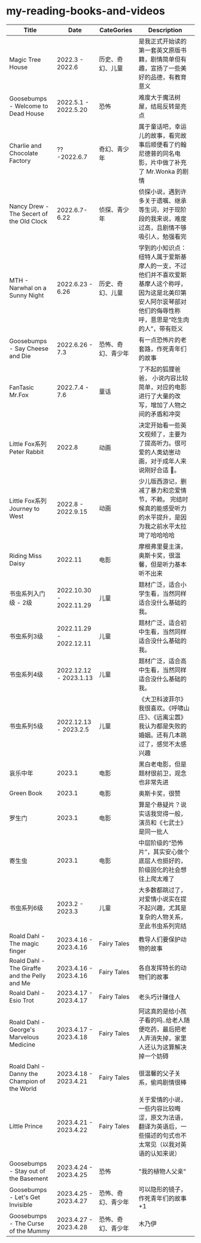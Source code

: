# my-reading-books-and-videos

| Title                                    | Date                 | CateGories         | Description                                                                                                                                                    |
| ---------------------------------------- | -------------------- | ------------------ | -------------------------------------------------------------------------------------------------------------------------------------------------------------- |
| Magic Tree House                         | 2022.3 - 2022.6      | 历史、奇幻、儿童   | 是我正式开始读的第一套英文原版书籍，剧情简单但有趣，宣扬了一些美好的品德，有教育意义                                                                           |
| Goosebumps - Welcome to Dead House                               | 2022.5.1 - 2022.5.20 | 恐怖 | 难度大于魔法树屋，结局反转是亮点                             |
| Charlie and Chocolate Factory            | ?? -2022.6.7         | 奇幻、青少年       | 属于童话吧，幸运儿的故事，看完故事后顺便看了约翰尼德普的同名电影，片中做了补充了 Mr.Wonka 的剧情                                                               |
| Nancy Drew - The Secert of the Old Clock | 2022.6.7- 6.22       | 侦探、青少年       | 侦探小说，遇到许多关于遗嘱、继承等生词，对于现阶段的我来说，难度过高，且剧情不够吸引人，勉强看完                                                               |
| MTH - Narwhal on a Sunny Night           | 2022.6.23 - 6.26     | 历史、奇幻、儿童   | 学到的小知识点：纽特人属于爱斯基摩人的一支，不过他们并不喜欢爱斯基摩人这个称呼，因为这是北美印第安人阿尔衮琴部对他们的侮辱性称呼，意思是“吃生肉的人”，带有贬义 |
| Goosebumps - Say Cheese and Die          | 2022.6.26 - 7.3      | 恐怖、奇幻、青少年 | 有一点恐怖片的老套路，作死青年们的故事                                                                                                                         |
| FanTasic Mr.Fox                          | 2022.7.4 - 7.6       | 童话               | 了不起的狐狸爸爸， 小说内容比较简单，对应的电影进行了大量的改写，增加了人物之间的矛盾和冲突                                                                    |
| Little Fox系列Peter Rabbit | 2022.8 | 动画 | 决定开始看一些英文视频了，主要为了提高听力。很可爱的人类幼崽动画，对于成年人来说刚好合适 🐶。 
| Little Fox系列Journey to West | 2022.8 - 2022.9.15 | 动画 | 少儿版西游记，删减了暴力和恋爱情节，不赖。 完结时候真的能感受听力的水平提升，是因为我之前水平太拉垮了哈哈哈哈
| Riding Miss Daisy | 2022.11 | 电影 | 摩根弗里曼主演，奥斯卡奖，很温馨，但是听力基本听不出来
| 书虫系列入门级 - 2级 | 2022.10.30 - 2022.11.29 | 儿童 | 题材广泛，适合小学生看，当然同样适合没什么基础的我。
| 书虫系列3级 | 2022.11.29 - 2022.12.11 | 儿童 | 题材广泛，适合初中生看，当然同样适合没什么基础的我。
| 书虫系列4级 | 2022.12.12 - 2023.1.13 | 儿童 | 题材广泛，适合高中生看，当然同样适合没什么基础的我。
| 书虫系列5级 | 2022.12.13 - 2023.2.5 | 儿童 | 《大卫科波菲尔》我很喜欢。《呼啸山庄》、《远离尘嚣》我认为都是失败的婚姻。还有几本跳过了，感觉不太感兴趣
| 哀乐中年 | 2023.1 | 电影 | 黑白老电影，但是题材很前卫，观念也非常先进
| Green Book | 2023.1 | 电影 | 奥斯卡奖，很赞
| 罗生门 | 2023.1 | 电影 | 算是个悬疑片？说实话我觉得一般，演员和《七武士》是同一批人
| 寄生虫 | 2023.1 | 电影 | 中层阶级的“恐怖片”，其实安心做个底层人也挺好的，阶级固化的社会想往上爬太难了
| 书虫系列6级 | 2023.2 - 2023.3 | 儿童 | 大多数都跳过了，对爱情小说实在提不起兴趣，尤其是复杂的人物关系，至此书虫系列完结
| Roald Dahl - The magic finger | 2023.4.16 - 2023.4.16 | Fairy Tales | 教导人们要保护动物的故事 
| Roald Dahl - The Giraffe and the Pelly and Me | 2023.4.16 - 2023.4.16 | Fairy Tales | 各自发挥特长的动物们的故事
| Roald Dahl - Esio Trot | 2023.4.17 - 2023.4.17 | Fairy Tales | 老头巧计赚佳人
| Roald Dahl - George's Marvelous Medicine | 2023.4.17 - 2023.4.18 | Fairy Tales | 阿这真的是给小孩子看的吗..给老人随便吃药，最后把老人弄消失掉，家里人还认为这算解决掉一个妨碍
| Roald Dahl - Danny the Champion of the World | 2023.4.18 - 2023.4.21 | Fairy Tales | 很温馨的父子关系，偷鸡剧情很棒
| Little Prince | 2023.4.21 - 2023.4.22 | Fairy Tales | 关于爱情的小说，一些内容比较晦涩，原文为法语，翻译为英语后，一些描述的句式也不太常见（以我对英语的认知来说）
| Goosebumps - Stay out of the Basement                               | 2023.4.24 - 2023.4.25 | 恐怖 | "我的植物人父亲"                        |
| Goosebumps - Let's Get Invisible     | 2023.4.25 - 2023.4.27      | 恐怖、奇幻、青少年 | 可以隐形的镜子，作死青年们的故事+1      
| Goosebumps - The Curse of the Mummy    | 2023.4.27 - 2023.4.28      | 恐怖、奇幻、青少年 | 木乃伊  

